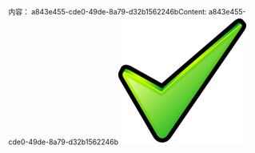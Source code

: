 <span data-ttu-id="95cb4-101">内容： a843e455-cde0-49de-8a79-d32b1562246b</span><span class="sxs-lookup"><span data-stu-id="95cb4-101">Content: a843e455-cde0-49de-8a79-d32b1562246b</span></span>![图像](c25887e3-59c6-4d42-9fdd-060a47319661.png)

